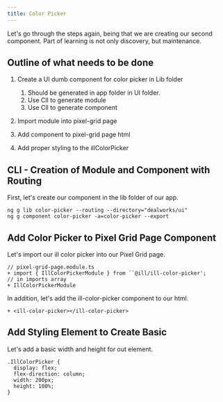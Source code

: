 ```yaml
---
title: Color Picker
---
```

Let's go through the steps again, being that we are creating our second
component. Part of learning is not only discovery, but maintenance.

## Outline of what needs to be done

1. Create a UI dumb component for color picker in Lib folder

   1. Should be generated in app folder in UI folder.
   2. Use ClI to generate module
   3. Use ClI to generate component
2. Import module into pixel-grid page
3. Add component to pixel-grid page html
4. Add proper styling to the illColorPicker

## CLI - Creation of Module and Component with Routing

First, let's create our component in the lib folder of our app.

```
ng g lib color-picker --routing --directory="dealworks/ui"
ng g component color-picker -a=color-picker --export
```

## Add Color Picker to Pixel Grid Page Component

Let's import our ill color picker into our Pixel Grid page.

```
// pixel-grid-page.module.ts
+ import { IllColorPickerModule } from ``@ill/ill-color-picker';
// in imports array
+ IllColorPickerModule
```

In addition, let's add the ill-color-picker component to our html.

```
+ <ill-color-picker></ill-color-picker>
```

## Add Styling Element to Create Basic

Let's add a basic width and height for out element.

```
.IllColorPicker {
  display: flex;
  flex-direction: column;
  width: 200px;
  height: 100%;
}
```